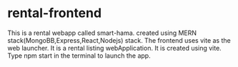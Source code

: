 # rental-frontend
This is a rental webapp called smart-hama.
created using MERN stack(MongoBB,Express,React,Nodejs) stack.
The frontend uses vite as the web launcher.
It is a rental listing webApplication.
It is created using vite.
Type npm start in the terminal to launch the app.
